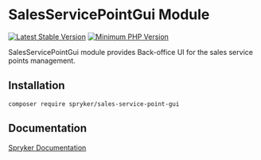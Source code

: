 # SalesServicePointGui Module
[![Latest Stable Version](https://poser.pugx.org/spryker/sales-service-point-gui/v/stable.svg)](https://packagist.org/packages/spryker/sales-service-point-gui)
[![Minimum PHP Version](https://img.shields.io/badge/php-%3E%3D%208.0-8892BF.svg)](https://php.net/)

SalesServicePointGui module provides Back-office UI for the sales service points management.

## Installation

```
composer require spryker/sales-service-point-gui
```

## Documentation

[Spryker Documentation](https://docs.spryker.com)
